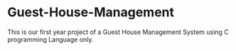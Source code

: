 # Guest-House-Management
This is our first year project of a Guest House Management System using C programming Language only.
